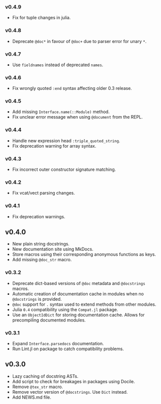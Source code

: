 ### v0.4.9

* Fix for tuple changes in julia.

### v0.4.8

* Deprecate `@doc*` in favour of `@doc+` due to parser error for unary `*`.

### v0.4.7

* Use `fieldnames` instead of deprecated `names`.

### v0.4.6

* Fix wrongly quoted `:end` syntax affecting older 0.3 release.

### v0.4.5

* Add missing `Interface.name(::Module)` method.
* Fix unclear error message when using `@document` from the REPL.

### v0.4.4

* Handle new expression head `:triple_quoted_string`.
* Fix deprecation warning for array syntax.

### v0.4.3

* Fix incorrect outer constructor signature matching.

### v0.4.2

* Fix vcat/vect parsing changes.

### v0.4.1

* Fix deprecation warnings.

## v0.4.0

* New plain string docstrings.
* New documentation site using MkDocs.
* Store macros using their corresponding anonymous functions as keys.
* Add missing `@doc_str` macro.

### v0.3.2

* Deprecate dict-based versions of `@doc` metadata and `@docstrings` macros.
* Automatic creation of documentation cache in modules when no `@docstrings` is provided.
* `@doc` support for `.` syntax used to extend methods from other modules.
* Julia `0.4` compatibility using the `Compat.jl` package.
* Use an `ObjectIdDict` for storing documentation cache. Allows for precompiling documented modules.

### v0.3.1

* Expand `Interface.parsedocs` documentation.
* Run Lint.jl on package to catch compatibility problems.

## v0.3.0

* Lazy caching of docstring ASTs.
* Add script to check for breakages in packages using Docile.
* Remove `@tex_str` macro.
* Remove vector version of `@docstrings`. Use `Dict` instead.
* Add NEWS.md file.
